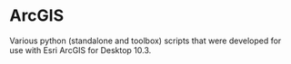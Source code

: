 # ArcGIS
Various python (standalone and toolbox) scripts that were developed for use with Esri ArcGIS for Desktop 10.3.
